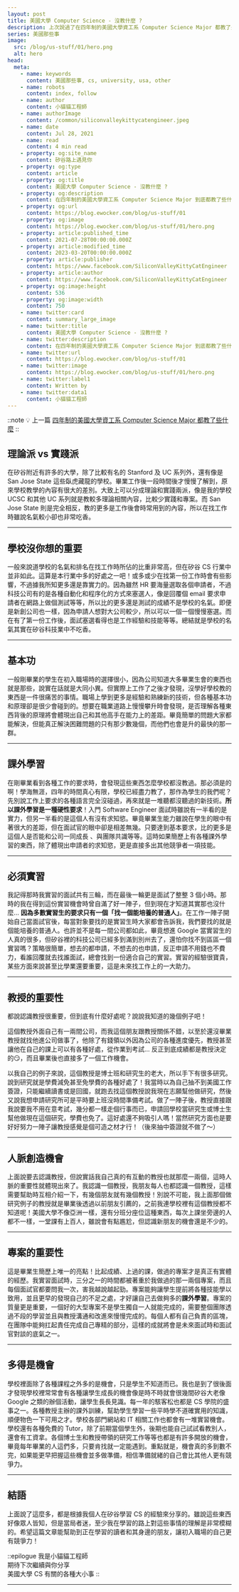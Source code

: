 ```yaml
---
layout: post
title: 美國大學 Computer Science - 沒教什麼 ?
description: 上次說過了在四年制的美國大學資工系 Computer Science Major 都教了些什麼，說實話學校能給的東西很多，但實際上能夠吸收多少還是取決於學生。這篇文章將會著重於分享我在 CS 大學、實習、到剛畢業找工作的這段時間中都學到了些什麼學校不曾告訴我的事情。換句話說，在矽谷如果能更早知道這些事情，也許我能做出更好的選擇！
series: 美國那些事
image:
  src: /blog/us-stuff/01/hero.png
  alt: hero
head:
  meta:
    - name: keywords
      content: 美國那些事, cs, university, usa, other
    - name: robots
      content: index, follow
    - name: author
      content: 小貓貓工程師
    - name: authorImage
      content: /common/siliconvalleykittycatengineer.jpeg
    - name: date
      content: Jul 28, 2021
    - name: read
      content: 4 min read
    - property: og:site_name
      content: 矽谷路上遇見你
    - property: og:type
      content: article
    - property: og:title
      content: 美國大學 Computer Science - 沒教什麼 ?
    - property: og:description
      content: 在四年制的美國大學資工系 Computer Science Major 到底都教了些什麼，而又能學到什麼呢？四年的時間不長也不短，但剛好適合讓人入門一項新的技術。而美國的大學最不同的就是入學前不需要選定專業，這讓還有志向的學生能夠在第一年的大學生活中體驗不同科系的樂趣。
    - property: og:url
      content: https://blog.ewocker.com/blog/us-stuff/01
    - property: og:image
      content: https://blog.ewocker.com/blog/us-stuff/01/hero.png
    - property: article:published_time
      content: 2021-07-28T00:00:00.000Z
    - property: article:modified_time
      content: 2023-03-20T00:00:00.000Z
    - property: article:publisher
      content: https://www.facebook.com/SiliconValleyKittyCatEngineer
    - property: article:author
      content: https://www.facebook.com/SiliconValleyKittyCatEngineer
    - property: og:image:height
      content: 536
    - property: og:image:width
      content: 750
    - name: twitter:card
      content: summary_large_image
    - name: twitter:title
      content: 美國大學 Computer Science - 沒教什麼 ?
    - name: twitter:description
      content: 在四年制的美國大學資工系 Computer Science Major 到底都教了些什麼，而又能學到什麼呢？四年的時間不長也不短，但剛好適合讓人入門一項新的技術。而美國的大學最不同的就是入學前不需要選定專業，這讓還有志向的學生能夠在第一年的大學生活中體驗不同科系的樂趣。
    - name: twitter:url
      content: https://blog.ewocker.com/blog/us-stuff/01
    - name: twitter:image
      content: https://blog.ewocker.com/blog/us-stuff/01/hero.png
    - name: twitter:label1
      content: Written by
    - name: twitter:data1
      content: 小貓貓工程師
---
```


::note
💡 上一篇 [四年制的美國大學資工系 Computer Science Major 都教了些什麼](/blog/us-stuff/00)
::

## 理論派 vs 實踐派

在矽谷附近有許多的大學，除了比較有名的 Stanford 及 UC 系列外，還有像是 San Jose State 這些臥虎藏龍的學校。畢業工作後一段時間後才慢慢了解到，原來學校教學的內容有很大的差別。大致上可以分成理論和實踐兩派，像是我的學校 UCSC 和其他 UC 系列就是教較多理論相關內容，比較少實踐和專案。而 San Jose State 則是完全相反，教的更多是工作後會時常用到的內容，所以在找工作時雖說名氣較小卻也非常吃香。

---

## 學校沒你想的重要

一般來說道學校的名氣和排名在找工作時所佔的比重非常高，但在矽谷 CS 行業中並非如此。這算是本行業中多的好處之一吧！或多或少在找第一份工作時會有些影響，不過據我所知更多還是靠實力的。因為雖然 HR 要海量選取各個申請者，不過科技公司有的是各種自動化和程序化的方式來塞選人，像是回覆個 email 要求申請者在網路上做個測試等等，所以比的更多還是測試的成績不是學校的名氣。即便是新創公司也一樣，因為申請人想對大公司較少，所以可以一個一個慢慢塞選。而在有了第一份工作後，面試塞選看得也是工作經驗和技能等等。總結就是學校的名氣其實在矽谷科技業中不吃香。

---

## 基本功

一般剛畢業的學生在初入職場時的選擇很小，因為公司知道大多畢業生會的東西也就是那些，說實在話就是大同小異。但實際上工作了之後才發現，沒學好學校教的東西是一件很痛苦的事情。職場上學到更多是經驗和熟練新的技術，但各種基本功和原理卻是很少會碰到的。想要在職業道路上慢慢攀升時會發現，是否理解各種東西背後的原理將會體現出自己和其他高手在能力上的差距。畢竟簡單的問題大家都能解決，但能真正解決困難問題的只有那少數幾個，而他們也會是升的最快的那一群。

---

## 課外學習

在剛畢業看到各種工作的要求時，會發現這些東西怎麼學校都沒教過。那必須是的啊！學海無涯，四年的時間真心有限，學校已經盡力教了，那作為學生的我們呢？先別說工作上要求的各種語言完全沒碰過，再來就是一堆聽都沒聽過的新技術。**所以課外學習是一種硬性要求**！入門 Software Engineer 面試時雖說有一半看的是實力，但另一半看的是這個人有沒有求知慾。畢竟畢業生能力雖說在學生的眼中有著很大的差距，但在面試官的眼中卻是相差無幾。只要達到基本要求，比的更多是這個人是否能和公司一同成長 、與團隊共識等等。這時如果簡歷上有各種課外學習的東西，除了體現出申請者的求知慾，更是直接多出其他競爭者一項技能。

---

## 必須實習

我記得那時我實習的面試共有三輪，而在最後一輪更是面試了整整 3 個小時。那時的我在得到這份實習機會時曾自滿了好一陣子，但到現在才知道其實那也沒什麼... **因為多數實習生的要求只有一個「找一個能培養的普通人」**。在工作一陣子開始自己當面試官後，每當對象要找的是實習生時大家都會告訴我，我們要找的就是個能培養的普通人。也許並不是每一間公司都如此，畢竟想進 Google 當實習生的人真的很多，但矽谷裡的科技公司已經多到滿到別州去了，還怕你找不到區區一個實習嗎？策略很簡單，想去的都申請，不想去的也申請，反正申請不用錢也不費力，看誰回覆就去找誰面試，總會找到一份適合自己的實習。實習的經驗很寶貴，某些方面來說甚至比學業還要重要，這是未來找工作上的一大助力。

---

## 教授的重要性

都說認識教授很重要，但到底有什麼好處呢？說說我知道的幾個例子吧！

這個教授外面自己有一兩間公司，而我這個朋友跟教授關係不錯，以至於還沒畢業教授就找他進公司做事了，他除了有錢領以外因為公司的各種進度優先，教授甚至讓他在自己的課上可以有各種好處，從作業到考試... 反正到底成績都是教授決定的😏，而且畢業後也直接多了一個工作機會。

以我自己的例子來說，這個教授是博士班和研究生的老大，所以手下有很多研究。說到研究就是學費減免甚至免學費的各種好處了！我當時以為自己抽不到美國工作簽證，只能繼續讀書或是回國，就跑去找這個教授說我現在志願幫他做研究，然後又說我想申請研究所可是平時要上班沒時間準備考試。做了一陣子後，教授直接跟我說要我不用在意考試，幾分都一樣走個行事而已，申請回學校當研究生或博士生幫他做現在這個研究，學費也免了。這好處還不夠吸引人嗎！當然研究方面也是要好好努力一陣子讓教授感覺是個可造之材才行！（後來抽中簽證就不做了～）

---

## 人脈創造機會

上面說要去認識教授，但說實話我自己真的有互動的教授也就那麼一兩個，這時人脈的重要性就體現出來了。我認識一個教授，我朋友每人也都認識一個教授，這樣需要幫助時互相介紹一下，有幾個朋友就有幾個教授！別說不可能，我上面那個做研究例子的教授就是畢業後透過以前朋友引薦的，之前我連學校裡有這個教授都不知道呢！美國大學不像亞洲一樣，還有分班分座位這種東西，每次上課坐旁邊的人都不一樣，一堂課有上百人，雖說會有點尷尬，但認識新朋友的機會還是不少的。

---

## 專案的重要性

這是畢業生簡歷上唯一的亮點！比起成績、上過的課，做過的專案才是真正有實體的經歷。我實習面試時，三分之一的時間都被著重於我做過的那一兩個專案，而且每個面試官都要問我一次，害我越說越起勁。專案能夠讓學生提前將各種技能學以致用，並且更早的發現自己的不足之處，才好讓自己去做夠多的**課外學習**。專案的質量更是重要，一個好的大型專案不是學生獨自一人就能完成的，需要整個團隊透過不段的學習並且與教授溝通和改進來慢慢完成的。每個人都有自己負責的區塊，在團隊中能夠扛起責任完成自己專精的部分，這樣的成就將會是未來面試時和面試官對談的底氣之一。

---

## 多得是機會

學校裡面除了各種課程之外多的是機會，只是學生不知道而已。我也是到了很後面才發現學校裡常常會有各種讓學生成長的機會像是時不時就會很幾間矽谷大老像 Google 之類的辦個活動，讓學生長長見識。每一年的駭客松也都是 CS 學院的盛事之一。各種教授主辦的課外訓練，幫助學生學習一些平時學不道確實用的知識，順便物色一下可用之才。學校各部門網站和 IT 相關工作也都會有一堆實習機會。學校還有各種免費的 Tutor，除了前期當個學生外，後期也能自己試試看教別人，還會有工資拿。各個博士生和教授帶領的研究工作等等也都是有許多開放的機會，畢竟每年畢業的人這們多，只要肯找就一定能遇到。重點就是，機會真的多到數不完，如果能更早把握這些機會並多做準備，相信準備就緒的自己會比其他人更有競爭力。

---

## 結語

上面說了這麼多，都是根據我個人在矽谷學習 CS 的經驗來分享的。雖說這些東西好像眾人皆知，但是當局者迷，至少我在學習的路上對這些事情的理解是非常模糊的。希望這篇文章能幫助到正在學習的讀者和其身邊的朋友，讓初入職場的自己更有競爭力！

::epilogue
我是小貓貓工程師<br/>
期待下次繼續與你分享<br/>
美國大學 CS 有關的各種大小事
::

---
